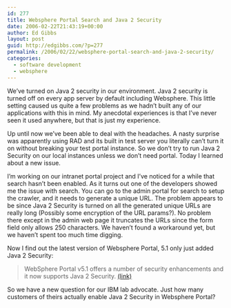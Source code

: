 ```yaml
---
id: 277
title: Websphere Portal Search and Java 2 Security
date: 2006-02-22T21:43:19+00:00
author: Ed Gibbs
layout: post
guid: http://edgibbs.com/?p=277
permalink: /2006/02/22/websphere-portal-search-and-java-2-security/
categories:
  - software development
  - websphere
---
```

We&#8217;ve turned on Java 2 security in our environment. Java 2 security is turned off on every app server by default including Websphere. This little setting caused us quite a few problems as we hadn&#8217;t built any of our applications with this in mind. My anecdotal experiences is that I&#8217;ve never seen it used anywhere, but that is just my experience.

Up until now we&#8217;ve been able to deal with the headaches. A nasty surprise was apparently using RAD and its built in test server you literally can&#8217;t turn it on without breaking your test portal instance. So we don&#8217;t try to run Java 2 Security on our local instances unless we don&#8217;t need portal. Today I learned about a new issue. 

I&#8217;m working on our intranet portal project and I&#8217;ve noticed for a while that search hasn&#8217;t been enabled. As it turns out one of the developers showed me the issue with search. You can go to the admin portal for search to setup the crawler, and it needs to generate a unique URL. The problem appears to be since Java 2 Security is turned on all the generated unique URLs are really long (Possibly some encryption of the URL params?). No problem there except in the admin web page it truncates the URLs since the form field only allows 250 characters. We haven&#8217;t found a workaround yet, but we haven&#8217;t spent too much time digging.

Now I find out the latest version of Websphere Portal, 5.1 only just added Java 2 Security:

> WebSphere Portal v5.1 offers a number of security enhancements and it now supports Java 2 Security. [(link)](http://websphere.sys-con.com/read/47652.htm)

So we have a new question for our IBM lab advocate. Just how many customers of theirs actually enable Java 2 Security in Websphere Portal?